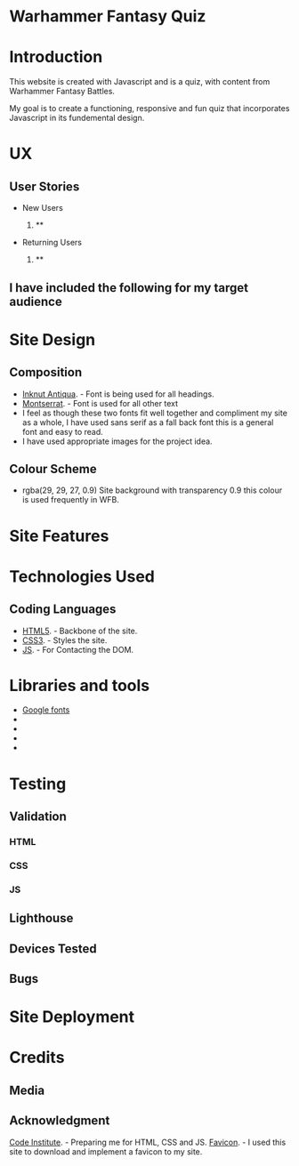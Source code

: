 # Warhammer Fantasy Quiz

##

# Introduction
This website is created with Javascript and is a quiz, with content from Warhammer Fantasy Battles.

My goal is to create a functioning, responsive and fun quiz that incorporates Javascript in its fundemental design.
# UX

## User Stories
* New Users 
  1. **



* Returning Users
  1. **

## I have included the following for my target audience

# Site Design

## Composition
* [Inknut Antiqua](https://fonts.google.com/specimen/Inknut+Antiqua?query=inknut). - Font is being used for all headings.
* [Montserrat](https://fonts.google.com/specimen/Montserrat?query=mon). - Font is used for all other text 
* I feel as though these two fonts fit
  well together and compliment my site as a whole, I have used sans serif as a fall back font
  this is a general font and easy to read.
* I have used appropriate images for the project idea.
## Colour Scheme
* rgba(29, 29, 27, 0.9) Site background with transparency 0.9 this colour is used
frequently in WFB.

# Site Features

# Technologies Used

## Coding Languages
* [HTML5](https://en.wikipedia.org/wiki/HTML5). - Backbone of the site.
* [CSS3](https://en.wikipedia.org/wiki/CSS). - Styles the site.
* [JS](https://en.wikipedia.org/wiki/JavaScript). - For Contacting the DOM.

# Libraries and tools
 * [Google fonts](https://fonts.google.com/)
 *
 *
 *
 *

# Testing

## Validation

### HTML

### CSS

### JS

## Lighthouse

## Devices Tested

## Bugs

# Site Deployment

# Credits

## Media

## Acknowledgment
[Code Institute](https://codeinstitute.net/). - Preparing me for HTML, CSS and JS.
[Favicon](https://favicon.io/). - I used this site to download and implement a favicon to my site.